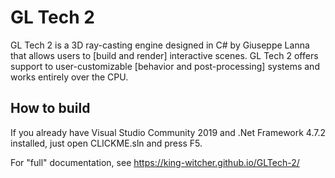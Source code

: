 # GL Tech 2

GL Tech 2 is a 3D ray-casting engine designed in C# by Giuseppe Lanna that allows users to [build and render] interactive scenes. GL Tech 2 offers support to user-customizable [behavior and post-processing] systems and works entirely over the CPU.

## How to build

If you already have Visual Studio Community 2019 and .Net Framework 4.7.2 installed, just open CLICKME.sln and press F5.

For "full" documentation, see https://king-witcher.github.io/GLTech-2/